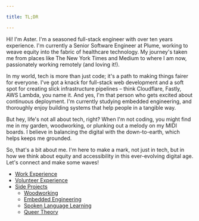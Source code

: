 ```yaml
---

title: TL;DR

---
```


Hi! I'm Aster. I'm a seasoned full-stack engineer with over ten years experience. I'm currently a Senior Software Engineer at Plume, working to weave equity into the fabric of healthcare technology. My journey's taken me from places like The New York Times and Medium to where I am now, passionately working remotely (and loving it!).

In my world, tech is more than just code; it's a path to making things fairer for everyone. I've got a knack for full-stack web development and a soft spot for creating slick infrastructure pipelines – think Cloudflare, Fastly, AWS Lambda, you name it. And yes, I'm that person who gets excited about continuous deployment. I'm currently studying embedded engineering, and thoroughly enjoy building systems that help people in a tangible way.

But hey, life's not all about tech, right? When I'm not coding, you might find me in my garden, woodworking, or plunking out a melody on my MIDI boards. I believe in balancing the digital with the down-to-earth, which helps keeps me grounded.

So, that's a bit about me. I'm here to make a mark, not just in tech, but in how we think about equity and accessibility in this ever-evolving digital age. Let's connect and make some waves!

- [Work Experience](work)
- [Volunteer Experience](volunteer)
- [Side Projects](side_projects/index)
	- [Woodworking](side_projects/woodworking)
	- [Embedded Engineering](side_projects/embedded_eng)
	- [Spoken Language Learning](side_projects/spoken_language)
	- [Queer Theory](side_projects/queer_theory)